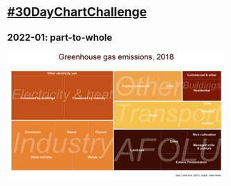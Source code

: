 # [#30DayChartChallenge](https://github.com/30DayChartChallenge/Edition2022)

## **2022-01: part-to-whole**
![./2022/figures/ghgs.png](https://github.com/JolienNoels/30-day-chart-challenge/blob/main/2022/figures/ghgs.png)